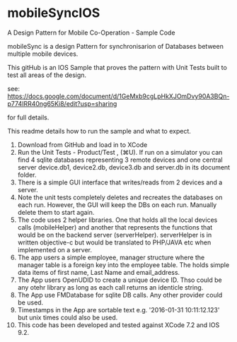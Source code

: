 # mobileSyncIOS
A Design Pattern for Mobile Co-Operation - Sample Code

mobileSync is a design Pattern for synchronisarion of Databases between multiple mobile devices.

This gitHub is an IOS Sample that proves the pattern with Unit Tests built to test all areas of the design.

see:
https://docs.google.com/document/d/1GeMxb9cgLpHkXJOmDvy90A3BQn-p774IRR40ng65Ki8/edit?usp=sharing

for full details.

This readme details how to run the sample and what to expect.

1. Download from GitHub and load in to XCode
2. Run the Unit Tests - Product/Test , (⌘U). If run on a simulator you can find 4 sqlite databases representing 3 remote devices and one central server device.db1, device2.db, device3.db and server.db in its document folder.
3. There is a simple GUI interface that writes/reads from 2 devices and a server.
4. Note the unit tests completely deletes and recreates the databases on each run. However, the GUI will keep the DBs on each run. Manually delete them to start again.
5. The code uses 2 helper libraries. One that holds all the local devices calls (mobileHelper) and another that represents the functions that would be on the backend server (serverHelper). serverHelper is in written objective-c but would be translated to PHP/JAVA etc when implemented on a server.
6. The app users a simple employee, manager structure where the manager table is a foreign key into the employee table. The holds simple data items of first name, Last Name and email_address.
7. The App users OpenUDID to create a unique device ID. Thso could be any otehr library as long as each call returns an identicle string.
8. The App use FMDatabase for sqlite DB calls. Any other provider could be used.
9. Timestamps in the App are sortable text e.g. '2016-01-31 10:11:12.123' but unix times could also be used. 
10. This code has been developed and tested against XCode 7.2 and IOS 9.2.
